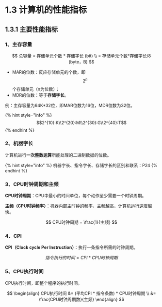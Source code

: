 # 1.3 计算机的性能指标

## 1.3.1 主要性能指标

### 1、主存容量

$$
总容量 = 存储单元个数 * 存储字长 (bit) \\
= 存储单元个数*存储字长/8 (byte，B)
$$

* MAR的位数：反应存储单元的个数，即 $$2^{n}$$ 个存储单元（n为位数）；
* MDR的位数：等于**存储字长**。

例：主存容量为64K\*32位，即MAR位数为16位，MDR位数为32位。

{% hint style="info" %}
$$2^{10}:K\\2^{20}:M\\2^{30}:G\\2^{40}:T$$ 
{% endhint %}

### 2、机器字长

计算机进行**一次整数运算**所能处理的二进制数据的位数。

{% hint style="info" %}
机器字长、指令字长、存储字长的区别和联系：P24
{% endhint %}

### 3、CPU时钟周期和主频

**CPU时钟周期**：CPU中最小的时间单位，每个动作至少需要一个时钟周期。

**主频（CPU时钟频率）**：机器内部主时钟的频率，主频越高，计算机运行速度越快。

$$
CPU时钟周期 = \frac{1}{主频}
$$

### 4、CPI

**CPI（Clock cycle Per Instruction）**：执行一条指令所需的时钟周期。

$$
指令执行的时间 = CPI * CPU时钟周期
$$

### 5、CPU执行时间

CPU执行时间，即整个程序的执行时间。

$$
\begin{align}
CPU执行时间 &= (平均CPI * 指令条数) * CPU时钟周期 \\
  &= \frac{CPU时钟周期数}{主频} 
\end{align}
$$


